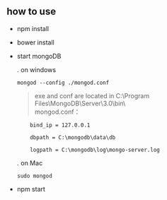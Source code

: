how to use
----------

* npm install

* bower install

* start mongoDB

    *.* on windows  
	```
	mongod --config ./mongod.conf  
	```
	> exe and conf are located in C:\Program Files\MongoDB\Server\3.0\bin\	
	> mongod.conf：
	
	```
		bind_ip = 127.0.0.1

		dbpath = C:\mongodb\data\db

		logpath = C:\mongodb\log\mongo-server.log
	```

    *.* on Mac  
	```
	sudo mongod
	```

* npm start

